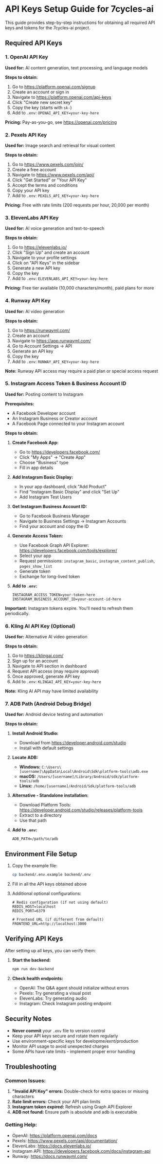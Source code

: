 # API Keys Setup Guide for 7cycles-ai

This guide provides step-by-step instructions for obtaining all required API keys and tokens for the 7cycles-ai project.

## Required API Keys

### 1. OpenAI API Key
**Used for:** AI content generation, text processing, and language models

**Steps to obtain:**
1. Go to https://platform.openai.com/signup
2. Create an account or sign in
3. Navigate to https://platform.openai.com/api-keys
4. Click "Create new secret key"
5. Copy the key (starts with `sk-`)
6. Add to `.env`: `OPENAI_API_KEY=your-key-here`

**Pricing:** Pay-as-you-go, see https://openai.com/pricing

### 2. Pexels API Key
**Used for:** Image search and retrieval for visual content

**Steps to obtain:**
1. Go to https://www.pexels.com/join/
2. Create a free account
3. Navigate to https://www.pexels.com/api/
4. Click "Get Started" or "Your API Key"
5. Accept the terms and conditions
6. Copy your API key
7. Add to `.env`: `PEXELS_API_KEY=your-key-here`

**Pricing:** Free with rate limits (200 requests per hour, 20,000 per month)

### 3. ElevenLabs API Key
**Used for:** AI voice generation and text-to-speech

**Steps to obtain:**
1. Go to https://elevenlabs.io/
2. Click "Sign Up" and create an account
3. Navigate to your profile settings
4. Click on "API Keys" in the sidebar
5. Generate a new API key
6. Copy the key
7. Add to `.env`: `ELEVENLABS_API_KEY=your-key-here`

**Pricing:** Free tier available (10,000 characters/month), paid plans for more

### 4. Runway API Key
**Used for:** AI video generation

**Steps to obtain:**
1. Go to https://runwayml.com/
2. Create an account
3. Navigate to https://app.runwayml.com/
4. Go to Account Settings → API
5. Generate an API key
6. Copy the key
7. Add to `.env`: `RUNWAY_API_KEY=your-key-here`

**Note:** Runway API access may require a paid plan or special access request

### 5. Instagram Access Token & Business Account ID
**Used for:** Posting content to Instagram

**Prerequisites:**
- A Facebook Developer account
- An Instagram Business or Creator account
- A Facebook Page connected to your Instagram account

**Steps to obtain:**
1. **Create Facebook App:**
   - Go to https://developers.facebook.com/
   - Click "My Apps" → "Create App"
   - Choose "Business" type
   - Fill in app details

2. **Add Instagram Basic Display:**
   - In your app dashboard, click "Add Product"
   - Find "Instagram Basic Display" and click "Set Up"
   - Add Instagram Test Users

3. **Get Instagram Business Account ID:**
   - Go to Facebook Business Manager
   - Navigate to Business Settings → Instagram Accounts
   - Find your account and copy the ID

4. **Generate Access Token:**
   - Use Facebook Graph API Explorer: https://developers.facebook.com/tools/explorer/
   - Select your app
   - Request permissions: `instagram_basic`, `instagram_content_publish`, `pages_show_list`
   - Generate token
   - Exchange for long-lived token

5. **Add to `.env`:**
   ```
   INSTAGRAM_ACCESS_TOKEN=your-token-here
   INSTAGRAM_BUSINESS_ACCOUNT_ID=your-account-id-here
   ```

**Important:** Instagram tokens expire. You'll need to refresh them periodically.

### 6. Kling AI API Key (Optional)
**Used for:** Alternative AI video generation

**Steps to obtain:**
1. Go to https://klingai.com/
2. Sign up for an account
3. Navigate to API section in dashboard
4. Request API access (may require approval)
5. Once approved, generate API key
6. Add to `.env`: `KLINGAI_API_KEY=your-key-here`

**Note:** Kling AI API may have limited availability

### 7. ADB Path (Android Debug Bridge)
**Used for:** Android device testing and automation

**Steps to obtain:**
1. **Install Android Studio:**
   - Download from https://developer.android.com/studio
   - Install with default settings

2. **Locate ADB:**
   - **Windows:** `C:\Users\[username]\AppData\Local\Android\Sdk\platform-tools\adb.exe`
   - **macOS:** `/Users/[username]/Library/Android/sdk/platform-tools/adb`
   - **Linux:** `/home/[username]/Android/Sdk/platform-tools/adb`

3. **Alternative - Standalone installation:**
   - Download Platform Tools: https://developer.android.com/studio/releases/platform-tools
   - Extract to a directory
   - Use that path

4. **Add to `.env`:**
   ```
   ADB_PATH=/path/to/adb
   ```

## Environment File Setup

1. Copy the example file:
   ```bash
   cp backend/.env.example backend/.env
   ```

2. Fill in all the API keys obtained above

3. Additional optional configurations:
   ```
   # Redis configuration (if not using default)
   REDIS_HOST=localhost
   REDIS_PORT=6379
   
   # Frontend URL (if different from default)
   FRONTEND_URL=http://localhost:3000
   ```

## Verifying API Keys

After setting up all keys, you can verify them:

1. **Start the backend:**
   ```bash
   npm run dev-backend
   ```

2. **Check health endpoints:**
   - OpenAI: The Q&A agent should initialize without errors
   - Pexels: Try generating a visual post
   - ElevenLabs: Try generating audio
   - Instagram: Check Instagram posting endpoint

## Security Notes

- **Never commit** your `.env` file to version control
- Keep your API keys secure and rotate them regularly
- Use environment-specific keys for developme/exnt/production
- Monitor API usage to avoid unexpected charges
- Some APIs have rate limits - implement proper error handling

## Troubleshooting

### Common Issues:
1. **"Invalid API Key" errors:** Double-check for extra spaces or missing characters
2. **Rate limit errors:** Check your API plan limits
3. **Instagram token expired:** Refresh using Graph API Explorer
4. **ADB not found:** Ensure path is absolute and adb is executable

### Getting Help:
- OpenAI: https://platform.openai.com/docs
- Pexels: https://www.pexels.com/api/documentation/
- ElevenLabs: https://docs.elevenlabs.io/
- Instagram API: https://developers.facebook.com/docs/instagram-api
- Runway: https://docs.runwayml.com/